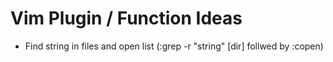 # Vim Plugin / Function Ideas
* Find string in files and open list (:grep -r "string" [dir] follwed by :copen)
